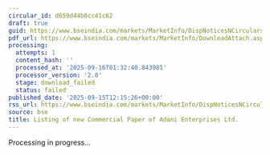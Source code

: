 ```yaml
---
circular_id: d659d44b8cc41c62
draft: true
guid: https://www.bseindia.com/markets/MarketInfo/DispNoticesNCirculars.aspx?Noticeid={E9201A2C-E580-44F7-B41F-1BB1EB9E93B5}&noticeno=20250915-41&dt=09/15/2025&icount=41&totcount=81&flag=0
pdf_url: https://www.bseindia.com/markets/MarketInfo/DownloadAttach.aspx?id=20250915-41&attachedId=
processing:
  attempts: 1
  content_hash: ''
  processed_at: '2025-09-16T01:32:40.843981'
  processor_version: '2.0'
  stage: download_failed
  status: failed
published_date: '2025-09-15T12:15:26+00:00'
rss_url: https://www.bseindia.com/markets/MarketInfo/DispNoticesNCirculars.aspx?Noticeid={E9201A2C-E580-44F7-B41F-1BB1EB9E93B5}&noticeno=20250915-41&dt=09/15/2025&icount=41&totcount=81&flag=0
source: bse
title: Listing of new Commercial Paper of Adani Enterprises Ltd.
---
```


Processing in progress...